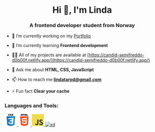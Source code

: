 <h1 align="center">Hi 👋, I'm Linda</h1>
<h3 align="center">A frontend developer student from Norway</h3>


- 🔭 I’m currently working on my [Portfolio](https://candid-semifreddo-d0b00f.netlify.app/)

- 🌱 I’m currently learning **Frontend development**

- 👨‍💻 All of my projects are available at [https://candid-semifreddo-d0b00f.netlify.app/](https://candid-semifreddo-d0b00f.netlify.app/)

- 💬 Ask me about **HTML, CSS, JavaScript**

- 📫 How to reach me **lindatarod@gmail.com**

- ⚡ Fun fact **Clear your cache**

<p align="left">
</p>

<h3 align="left">Languages and Tools:</h3>
<p align="left"> <a href="https://www.w3schools.com/css/" target="_blank" rel="noreferrer"> <img src="https://raw.githubusercontent.com/devicons/devicon/master/icons/css3/css3-original-wordmark.svg" alt="css3" width="40" height="40"/> </a> <a href="https://www.w3.org/html/" target="_blank" rel="noreferrer"> <img src="https://raw.githubusercontent.com/devicons/devicon/master/icons/html5/html5-original-wordmark.svg" alt="html5" width="40" height="40"/> </a> <a href="https://developer.mozilla.org/en-US/docs/Web/JavaScript" target="_blank" rel="noreferrer"> <img src="https://raw.githubusercontent.com/devicons/devicon/master/icons/javascript/javascript-original.svg" alt="javascript" width="40" height="40"/> </a> <a href="https://www.adobe.com/products/xd.html" target="_blank" rel="noreferrer"> <img src="https://cdn.worldvectorlogo.com/logos/adobe-xd.svg" alt="xd" width="40" height="40"/> </a> </p>
